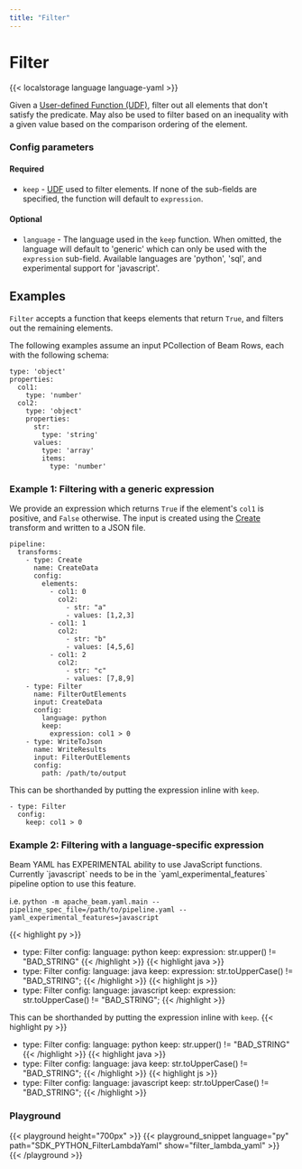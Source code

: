 ```yaml
---
title: "Filter"
---
```

<!--
Licensed under the Apache License, Version 2.0 (the "License");
you may not use this file except in compliance with the License.
You may obtain a copy of the License at

http://www.apache.org/licenses/LICENSE-2.0

Unless required by applicable law or agreed to in writing, software
distributed under the License is distributed on an "AS IS" BASIS,
WITHOUT WARRANTIES OR CONDITIONS OF ANY KIND, either express or implied.
See the License for the specific language governing permissions and
limitations under the License.
-->

# Filter

{{< localstorage language language-yaml >}}

[//]: # ({{< button-pydoc path="apache_beam.transforms.core" class="Filter" >}})

Given a [User-defined Function (UDF)](/documentation/transforms/yaml/udfs), filter out all elements that don't satisfy 
the predicate. May also be used to filter based on an inequality with a given value based on the comparison ordering of
the element.

### Config parameters

#### Required
- `keep` - [UDF](/documentation/transforms/yaml/udfs) used to filter elements. If none of the sub-fields are specified, 
the function will default to `expression`.

#### Optional

* `language` - The language used in the `keep` function. When omitted, the language will default to
'generic' which can only be used with the `expression` sub-field. Available languages
are 'python', 'sql', and experimental support for 'javascript'.

## Examples

`Filter` accepts a function that keeps elements that return `True`, and filters out the remaining elements.

The following examples assume an input PCollection of Beam Rows, each with the following schema:

```
type: 'object'
properties:
  col1:
    type: 'number'
  col2:
    type: 'object'
    properties:
      str:
        type: 'string'
      values:
        type: 'array'
        items:
          type: 'number'
```


### Example 1: Filtering with a generic expression

We provide an expression which returns `True` if the element's `col1` is positive, and `False` otherwise. The input is
created using the [Create](/documentation/transforms/yaml/other/create) transform and written to a JSON file.

```
pipeline:
  transforms:
    - type: Create
      name: CreateData
      config:
        elements:
          - col1: 0
            col2:
              - str: "a"
              - values: [1,2,3]
          - col1: 1
            col2:
              - str: "b"
              - values: [4,5,6]
          - col1: 2
            col2:
              - str: "c"
              - values: [7,8,9]
    - type: Filter
      name: FilterOutElements
      input: CreateData
      config:
        language: python
        keep:
          expression: col1 > 0
    - type: WriteToJson
      name: WriteResults
      input: FilterOutElements
      config:
        path: /path/to/output
```

This can be shorthanded by putting the expression inline with `keep`.

```
- type: Filter
  config:
    keep: col1 > 0
```

### Example 2: Filtering with a language-specific expression

<span class="language-js">
Beam YAML has EXPERIMENTAL ability to use JavaScript functions.
Currently `javascript` needs to be in the `yaml_experimental_features` pipeline
option to use this feature.  
  
i.e. `python -m apache_beam.yaml.main --pipeline_spec_file=/path/to/pipeline.yaml --yaml_experimental_features=javascript`

</span>

{{< highlight py >}}
- type: Filter
  config:
    language: python
    keep: 
      expression: str.upper() != "BAD_STRING"
{{< /highlight >}}
{{< highlight java >}}
- type: Filter
  config:
    language: java
    keep: 
      expression: str.toUpperCase() != "BAD_STRING";
{{< /highlight >}}
{{< highlight js >}}
- type: Filter
  config:
    language: javascript
    keep:
      expression: str.toUpperCase() != "BAD_STRING";
{{< /highlight >}}

This can be shorthanded by putting the expression inline with `keep`.
{{< highlight py >}}
- type: Filter
  config:
    language: python
    keep: str.upper() != "BAD_STRING"
{{< /highlight >}}
{{< highlight java >}}
- type: Filter
  config:
    language: java
    keep: str.toUpperCase() != "BAD_STRING";
{{< /highlight >}}
{{< highlight js >}}
- type: Filter
  config:
    language: javascript
    keep: str.toUpperCase() != "BAD_STRING";
{{< /highlight >}}

### Playground
{{< playground height="700px" >}}
{{< playground_snippet language="py" path="SDK_PYTHON_FilterLambdaYaml" show="filter_lambda_yaml" >}}
{{< /playground >}}

[//]: # (## Related transforms)

[//]: # ()
[//]: # (* [MapToFields]&#40;/documentation/transforms/yaml/elementwise/maptofields&#41; behaves the same as `Map`, but for)

[//]: # (  each input it might produce zero or more outputs.)

[//]: # ()
[//]: # ([//]: # &#40;{{< button-pydoc path="apache_beam.transforms.core" class="Filter" >}}&#41;)
